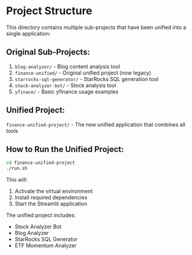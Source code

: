 # Project Structure

This directory contains multiple sub-projects that have been unified into a single application:

## Original Sub-Projects:
1. `blog-analyzer/` - Blog content analysis tool
2. `finance-unified/` - Original unified project (now legacy)
3. `starrocks-sql-generator/` - StarRocks SQL generation tool
4. `stock-analyzer-bot/` - Stock analysis tool
5. `yfinace/` - Basic yfinance usage examples

## Unified Project:
`finance-unified-project/` - The new unified application that combines all tools

## How to Run the Unified Project:
```bash
cd finance-unified-project
./run.sh
```

This will:
1. Activate the virtual environment
2. Install required dependencies
3. Start the Streamlit application

The unified project includes:
- Stock Analyzer Bot
- Blog Analyzer
- StarRocks SQL Generator
- ETF Momentum Analyzer